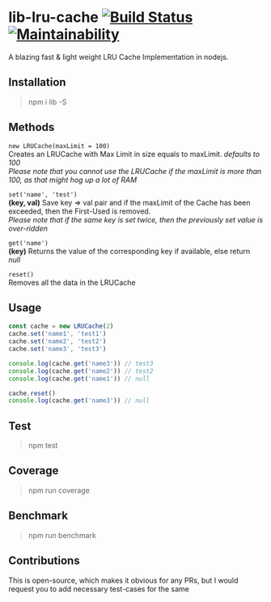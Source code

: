 # lib-lru-cache [![Build Status](https://travis-ci.com/AkashBabu/lib-lru-cache.svg?branch=master)](https://travis-ci.com/AkashBabu/lib-lru-cache) [![Maintainability](https://api.codeclimate.com/v1/badges/0ce521c11691565ee420/maintainability)](https://codeclimate.com/github/AkashBabu/lib-lru-cache/maintainability)
 

A blazing fast & light weight LRU Cache Implementation in nodejs.

## Installation
> npm i lib -S

## Methods
`new LRUCache(maxLimit = 100)`    
Creates an LRUCache with Max Limit in size equals to maxLimit. *defaults to 100*  
*Please note that you cannot use the LRUCache if the maxLimit is more than 100, as that might hog up a lot of RAM*

`set('name', 'test')`  
**(key, val)** Save key => val pair and if the maxLimit of the Cache has been exceeded, then the First-Used is removed.  
*Please note that if the same key is set twice, then the previously set value is over-ridden*

`get('name')`  
**(key)** Returns the value of the corresponding key if available, else return *null*

`reset()`  
Removes all the data in the LRUCache

## Usage 

```javascript
const cache = new LRUCache(2)
cache.set('name1', 'test1')
cache.set('name2', 'test2')
cache.set('name3', 'test3')

console.log(cache.get('name3')) // test3
console.log(cache.get('name2')) // test2
console.log(cache.get('name1')) // null

cache.reset()
console.log(cache.get('name3')) // null
```

## Test
> npm test

## Coverage
> npm run coverage

## Benchmark
> npm run benchmark

## Contributions
This is open-source, which makes it obvious for any PRs, but I would request you to add necessary test-cases for the same 
